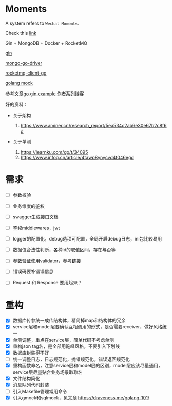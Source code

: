 # Moments

A system refers to `Wechat Momemts`.

Check this [link](https://github.com/golang-standards/project-layout) 

Gin + MongoDB + Docker + RocketMQ

[gin](https://github.com/gin-gonic/gin)

[mongo-go-driver](https://github.com/mongodb/mongo-go-driver)

[rocketmq-client-go](https://github.com/apache/rocketmq-client-go/blob/master/docs/Introduction.md)

[golang mock](https://github.com/golang/mock)


参考文章[go gin example](https://github.com/EDDYCJY/go-gin-example/blob/master/README_ZH.md)
[作者系列博客](https://eddycjy.com/posts/go/gin/2018-02-14-jwt/)


好的资料：

- 关于架构
  1. https://www.aminer.cn/research_report/5ea534c2ab6e30e67b2c8f6d
    
- 关于单测
  1. https://learnku.com/go/t/34095
  2. https://www.infoq.cn/article/4tawp8ynycvd4t046egd
    



# 需求
-[ ] 参数校验
-[ ] 业务维度的鉴权
-[ ] swagger生成接口文档
-[ ] 鉴权middlewares，jwt
-[ ] logger的配置化，debug选项可配置，全局开启debug日志，ini包比较易用
-[ ] 数据值合法性判断，各种id的取值区间，存在与否等
-[ ] 参数验证使用validator，参考[链接](https://blog.xizhibei.me/2019/06/16/an-introduction-to-golang-validator/)
-[ ] 错误码要补错误信息
-[ ] Request 和 Response 要用起来？


# 重构
-[x] 数据库传参统一成传结构体，精简掉map和结构体的冗余
-[x] service层和model层要确认互相调用的形式，是否需要receiver，做好风格统一
-[x] 单测调整，重点在service层，简单代码不考虑单测
-[x] 重构json tag名，是全部用驼峰风格，不要引入下划线
-[x] 数据库封装得不好
-[ ] 统一调整日志，日志规范化，抛错规范化。错误返回规范化
-[x] 重构函数命名，注意service层和model层的区别，model层应该尽量通用，service层尽量贴合业务场景取取名
-[x] 文件结构简化
-[x] 消息队列代码封装
-[ ] 引入Makefile管理常用命令
-[x] 引入gmock和sqlmock，见文章 https://draveness.me/golang-101/